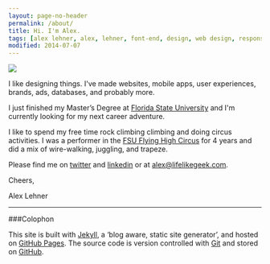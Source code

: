 ```yaml
---
layout: page-no-header
permalink: /about/
title: Hi. I'm Alex.
tags: [alex lehner, alex, lehner, font-end, design, web design, responsive, blog, minimalism, usability, ui, ux]
modified: 2014-07-07
---
```


<img src="{{ site.url }}/images/alex-lehner-about.jpg">

I like designing things. I've made websites, mobile apps, user experiences, brands, ads, databases, and probably more. 

I just finished my Master’s Degree at [Florida State University](http://fsu.edu/ "FSU Website") and I'm currently looking for my next career adventure. 

I like to spend my free time rock climbing climbing and doing circus activities. I was a performer in the [FSU Flying High Circus](http://circus.fsu.edu/ "FSU Flying High Circus Website") for 4 years and did a mix of wire-walking, juggling, and trapeze.

Please find me on [twitter](https://twitter.com/AlexJLehner "Alex on Twitter") and [linkedin](http://linkedin.com/in/ajlehner "Alex on LinkedIn") or at [alex@lifelikegeek.com](mailto:alex@lifelikegeek.com).

Cheers,

Alex Lehner

<hr>

###Colophon

This site is built with [Jekyll](https://github.com/mojombo/jekyll), a ‘blog aware, static site generator’, and hosted on [GitHub Pages](http://pages.github.com/). The source code is version controlled with [Git](http://git-scm.com/) and stored on [GitHub](https://github.com/andytlr/).